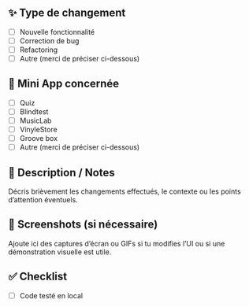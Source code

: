 ## ✨ Type de changement

- [ ] Nouvelle fonctionnalité
- [ ] Correction de bug
- [ ] Refactoring
- [ ] Autre (merci de préciser ci-dessous)

## 🧩 Mini App concernée

- [ ] Quiz
- [ ] Blindtest
- [ ] MusicLab
- [ ] VinyleStore
- [ ] Groove box
- [ ] Autre (merci de préciser ci-dessous)

## 📝 Description / Notes

Décris brièvement les changements effectués, le contexte ou les points d’attention éventuels.

## 📸 Screenshots (si nécessaire)

Ajoute ici des captures d’écran ou GIFs si tu modifies l’UI ou si une démonstration visuelle est utile.

## ✅ Checklist

- [ ] Code testé en local
